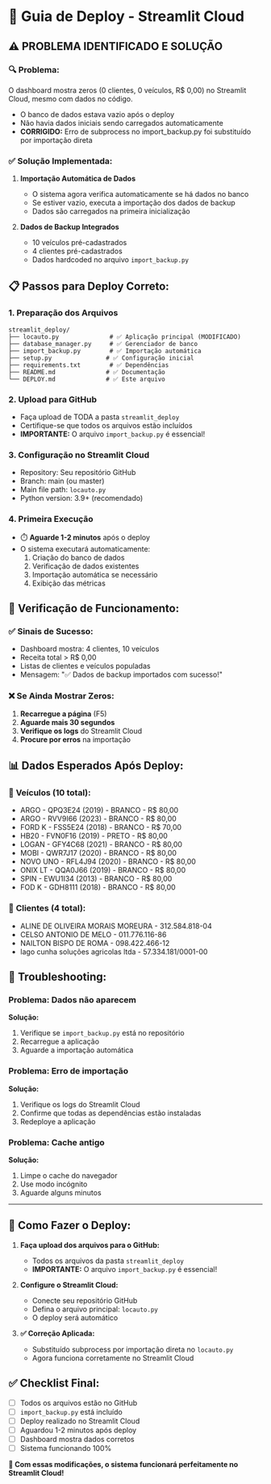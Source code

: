 # 🚀 Guia de Deploy - Streamlit Cloud

## ⚠️ PROBLEMA IDENTIFICADO E SOLUÇÃO

### 🔍 **Problema:**
O dashboard mostra zeros (0 clientes, 0 veículos, R$ 0,00) no Streamlit Cloud, mesmo com dados no código.
- O banco de dados estava vazio após o deploy
- Não havia dados iniciais sendo carregados automaticamente
- **CORRIGIDO:** Erro de subprocess no import_backup.py foi substituído por importação direta

### ✅ **Solução Implementada:**

1. **Importação Automática de Dados**
   - O sistema agora verifica automaticamente se há dados no banco
   - Se estiver vazio, executa a importação dos dados de backup
   - Dados são carregados na primeira inicialização

2. **Dados de Backup Integrados**
   - 10 veículos pré-cadastrados
   - 4 clientes pré-cadastrados
   - Dados hardcoded no arquivo `import_backup.py`

## 📋 **Passos para Deploy Correto:**

### 1. **Preparação dos Arquivos**
```
streamlit_deploy/
├── locauto.py              # ✅ Aplicação principal (MODIFICADO)
├── database_manager.py     # ✅ Gerenciador de banco
├── import_backup.py        # ✅ Importação automática
├── setup.py               # ✅ Configuração inicial
├── requirements.txt        # ✅ Dependências
├── README.md              # ✅ Documentação
└── DEPLOY.md              # ✅ Este arquivo
```

### 2. **Upload para GitHub**
- Faça upload de TODA a pasta `streamlit_deploy`
- Certifique-se que todos os arquivos estão incluídos
- **IMPORTANTE:** O arquivo `import_backup.py` é essencial!

### 3. **Configuração no Streamlit Cloud**
- Repository: Seu repositório GitHub
- Branch: main (ou master)
- Main file path: `locauto.py`
- Python version: 3.9+ (recomendado)

### 4. **Primeira Execução**
- ⏱️ **Aguarde 1-2 minutos** após o deploy
- O sistema executará automaticamente:
  1. Criação do banco de dados
  2. Verificação de dados existentes
  3. Importação automática se necessário
  4. Exibição das métricas

## 🔧 **Verificação de Funcionamento:**

### ✅ **Sinais de Sucesso:**
- Dashboard mostra: 4 clientes, 10 veículos
- Receita total > R$ 0,00
- Listas de clientes e veículos populadas
- Mensagem: "✅ Dados de backup importados com sucesso!"

### ❌ **Se Ainda Mostrar Zeros:**
1. **Recarregue a página** (F5)
2. **Aguarde mais 30 segundos**
3. **Verifique os logs** do Streamlit Cloud
4. **Procure por erros** na importação

## 📊 **Dados Esperados Após Deploy:**

### 🚗 **Veículos (10 total):**
- ARGO - QPQ3E24 (2019) - BRANCO - R$ 80,00
- ARGO - RVV9I66 (2023) - BRANCO - R$ 80,00
- FORD K - FSS5E24 (2018) - BRANCO - R$ 70,00
- HB20 - FVN0F16 (2019) - PRETO - R$ 80,00
- LOGAN - GFY4C68 (2021) - BRANCO - R$ 80,00
- MOBI - QWR7J17 (2020) - BRANCO - R$ 80,00
- NOVO UNO - RFL4J94 (2020) - BRANCO - R$ 80,00
- ONIX LT - QQA0J66 (2019) - BRANCO - R$ 80,00
- SPIN - EWU1I34 (2013) - BRANCO - R$ 80,00
- FOD K - GDH8111 (2018) - BRANCO - R$ 80,00

### 👥 **Clientes (4 total):**
- ALINE DE OLIVEIRA MORAIS MOREURA - 312.584.818-04
- CELSO ANTONIO DE MELO - 011.776.116-86
- NAILTON BISPO DE ROMA - 098.422.466-12
- lago cunha soluções agricolas ltda - 57.334.181/0001-00

## 🚨 **Troubleshooting:**

### **Problema: Dados não aparecem**
**Solução:**
1. Verifique se `import_backup.py` está no repositório
2. Recarregue a aplicação
3. Aguarde a importação automática

### **Problema: Erro de importação**
**Solução:**
1. Verifique os logs do Streamlit Cloud
2. Confirme que todas as dependências estão instaladas
3. Redeploye a aplicação

### **Problema: Cache antigo**
**Solução:**
1. Limpe o cache do navegador
2. Use modo incógnito
3. Aguarde alguns minutos

---

## 🚀 **Como Fazer o Deploy:**

1. **Faça upload dos arquivos para o GitHub:**
   - Todos os arquivos da pasta `streamlit_deploy`
   - **IMPORTANTE:** O arquivo `import_backup.py` é essencial!

2. **Configure o Streamlit Cloud:**
   - Conecte seu repositório GitHub
   - Defina o arquivo principal: `locauto.py`
   - O deploy será automático

3. **✅ Correção Aplicada:**
   - Substituído subprocess por importação direta no `locauto.py`
   - Agora funciona corretamente no Streamlit Cloud

## ✅ **Checklist Final:**

- [ ] Todos os arquivos estão no GitHub
- [ ] `import_backup.py` está incluído
- [ ] Deploy realizado no Streamlit Cloud
- [ ] Aguardou 1-2 minutos após deploy
- [ ] Dashboard mostra dados corretos
- [ ] Sistema funcionando 100%

**🎉 Com essas modificações, o sistema funcionará perfeitamente no Streamlit Cloud!**